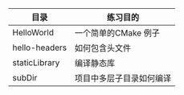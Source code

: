 | 目录          | 练习目的                 |
| ------------- | ------------------------ |
| HelloWorld    | 一个简单的CMake 例子     |
| hello-headers | 如何包含头文件           |
| staticLibrary | 编译静态库               |
| subDir        | 项目中多层子目录如何编译 |

